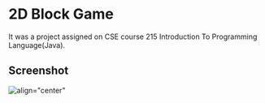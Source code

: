 # 2D Block Game 
It was a project assigned on CSE course 215 Introduction To Programming Language(Java).

## Screenshot
![align="center"](assests/2dgame.gif)
